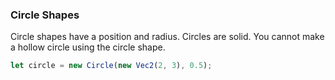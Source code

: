 ### Circle Shapes
Circle shapes have a position and radius. Circles are solid. You cannot
make a hollow circle using the circle shape.

```js
let circle = new Circle(new Vec2(2, 3), 0.5);
```
